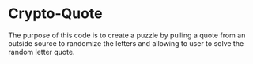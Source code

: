 # Crypto-Quote
The purpose of this code is to create a puzzle by pulling a quote from an outside source to randomize the letters and allowing to user to solve the random letter quote.

